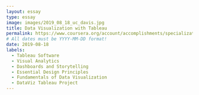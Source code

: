 ```yaml
---
layout: essay
type: essay
image: images/2019_08_18_uc_davis.jpg 
title: Data Visualization with Tableau
permalink: https://www.coursera.org/account/accomplishments/specialization/6CCDC75BDFPP
# All dates must be YYYY-MM-DD format!
date: 2019-08-18
labels:
  - Tableau Software
  - Visual Analytics
  - Dashboards and Storytelling 
  - Essential Design Principles
  - Fundamentals of Data Visualization
  - DataViz Tableau Project
---
```

